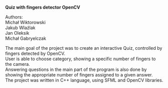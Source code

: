 <b>Quiz with fingers detector OpenCV</b>

Authors:<br/>
Michał Wiktorowski<br/>
Jakub Wlaźlak<br/>
Jan Oleksik<br/>
Michał Gabryelczak<br/>

The main goal of the project was to create an interactive Quiz, controlled by fingers detected by OpenCV.<br/>
User is able to choose category, showing a specific number of fingers to the camera.<br/>
Answering questions in the main part of the program is also done by showing the appropriate number of fingers assigned to a given answer.<br/>
The project was written in C++ language, using SFML and OpenCV libraries.<br/>
